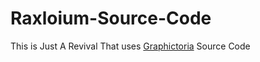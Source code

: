 # Raxloium-Source-Code
This is Just A Revival That uses <a href="https://github.com/JohanBLU/GraphictoriaWebsite">Graphictoria</a> Source Code
